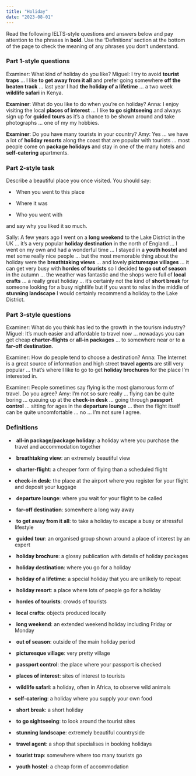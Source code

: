 ```yaml
---
title: "Holiday"
date: "2023-08-01"
---
```


Read the following IELTS-style questions and answers below and pay attention to the phrases in **bold**. Use the ‘Definitions’ section at the bottom of the page to check the meaning of any phrases you don’t understand.

### Part 1-style questions

Examiner: What kind of holiday do you like? Miguel: I try to avoid **tourist traps** … I like **to get away from it all** and prefer going somewhere **off the beaten track** … last year I had **the holiday of a lifetime** … a two week **wildlife safari** in Kenya.

**Examiner**: What do you like to do when you’re on holiday? Anna: I enjoy visiting the local **places of interest** … I like **to go sightseeing** and always sign up for **guided tours** as it’s a chance to be shown around and take photographs … one of my my hobbies.

**Examiner**: Do you have many tourists in your country? Amy: Yes … we have a lot of **holiday resorts** along the coast that are popular with tourists … most people come on **package holidays** and stay in one of the many hotels and **self-catering** apartments.

### **Part 2-style task**

Describe a beautiful place you once visited. You should say:

-  When you went to this place

-  Where it was

-  Who you went with

and say why you liked it so much.

Sally: A few years ago I went on a **long weekend** to the Lake District in the UK … it’s a very popular **holiday destination** in the north of England … I went on my own and had a wonderful time … I stayed in a **youth hostel** and met some really nice people … but the most memorable thing about the holiday were the **breathtaking views** … and lovely **picturesque villages** … it can get very busy with **hordes of tourists** so I decided **to go out of season** in the autumn … the weather was fantastic and the shops were full of **local crafts** … a really great holiday … it’s certainly not the kind of **short break** for someone looking for a busy nightlife but if you want to relax in the middle of **stunning landscape** I would certainly recommend a holiday to the Lake District.

### **Part 3-style questions**

Examiner: What do you think has led to the growth in the tourism industry? Miguel: It’s much easier and affordable to travel now … nowadays you can get cheap **charter-flights** or **all-in packages** … to somewhere near or to **a far-off destination**.

Examiner: How do people tend to choose a destination? Anna: The Internet is a great source of information and high street **travel agents** are still very popular … that’s where I like to go to get **holiday brochures** for the place I’m interested in.

Examiner: People sometimes say flying is the most glamorous form of travel. Do you agree? Amy: I’m not so sure really … flying can be quite boring … queuing up at the **check-in desk** … going through **passport control** … sitting for ages in the **departure lounge** … then the flight itself can be quite uncomfortable … no … I’m not sure I agree.

### Definitions

-  **all-in package/package holiday**: a holiday where you purchase the travel and accommodation together

-  **breathtaking view**: an extremely beautiful view

-  **charter-flight**: a cheaper form of flying than a scheduled flight

- **check-in desk**: the place at the airport where you register for your flight and deposit your luggage

-  **departure lounge**: where you wait for your flight to be called

-  **far-off destination**: somewhere a long way away

-  **to get away from it all**: to take a holiday to escape a busy or stressful lifestyle

-  **guided tour**: an organised group shown around a place of interest by an expert

-  **holiday brochure**: a glossy publication with details of holiday packages

-  **holiday destination**: where you go for a holiday

-  **holiday of a lifetime**: a special holiday that you are unlikely to repeat

-  **holiday resort**: a place where lots of people go for a holiday

-  **hordes of tourists**: crowds of tourists

-  **local crafts**: objects produced locally

-  **long weekend**: an extended weekend holiday including Friday or Monday

-  **out of season**: outside of the main holiday period

-  **picturesque village**: very pretty village

-  **passport control**: the place where your passport is checked

-  **places of interest**: sites of interest to tourists

-  **wildlife safari**: a holiday, often in Africa, to observe wild animals

- **self-catering**: a holiday where you supply your own food

-  **short break**: a short holiday

-  **to go sightseeing**: to look around the tourist sites

-  **stunning landscape**: extremely beautiful countryside

-  **travel agent**: a shop that specialises in booking holidays

-  **tourist trap**: somewhere where too many tourists go

-  **youth hostel**: a cheap form of accommodation
